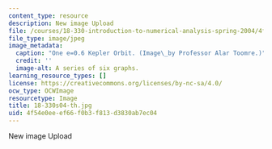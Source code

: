 ```yaml
---
content_type: resource
description: New image Upload
file: /courses/18-330-introduction-to-numerical-analysis-spring-2004/4f54e0eeef66f0b3f813d3830ab7ec04_18-330s04-th.jpg
file_type: image/jpeg
image_metadata:
  caption: "One e=0.6 Kepler Orbit. (Image\_by Professor Alar Toomre.)"
  credit: ''
  image-alt: A series of six graphs.
learning_resource_types: []
license: https://creativecommons.org/licenses/by-nc-sa/4.0/
ocw_type: OCWImage
resourcetype: Image
title: 18-330s04-th.jpg
uid: 4f54e0ee-ef66-f0b3-f813-d3830ab7ec04
---
```

New image Upload